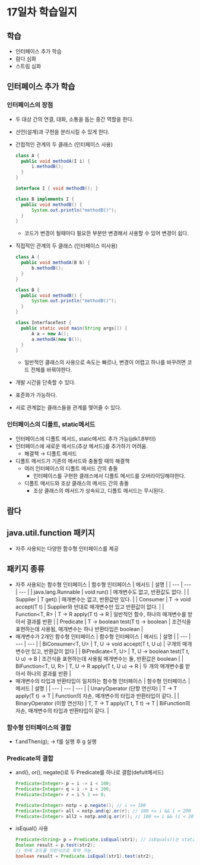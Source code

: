 # 17일차 학습일지

## 학습
- 인터페이스 추가 학습
- 람다 심화
- 스트림 심화

## 인터페이스 추가 학습

### 인터페이스의 장점
- 두 대상 간의 연결, 대화, 소통을 돕는 중간 역할을 한다.
- 선언(설계)과 구현을 분리시킬 수 있게 한다.
- 간접적인 관계의 두 클래스 (인터페이스 사용)
    ```java
    class A {
      public void methodA(I i) {
          i.methodB();
      }
    }
    
    interface I { void methodB(); }
    
    class B implements I {
      public void methodB() {
          System.out.println("methodB()");
      }
    }
    ```
    
    - 코드가 변경이 될때마다 필요한 부분만 변경해서 사용할 수 있어 변경이 쉽다.
- 직접적인 관계의 두 클래스 (인터페이스 미사용)
    ```java
    class A {
      public void methodA(B b) {
          b.methodB();
      }
    }
    
    class B {
      public void methodB() {
          System.out.println("methodB()");
      }
    }
    
    class InterfaceTest {
      public static void main(String args[]) {
          A a = new A();
          a.methodA(new B());
      }
    }
    ```
    - 일반적인 클래스의 사용으로 속도는 빠르나, 변경이 어렵고 하나를 바꾸려면 코드 전체를 바꿔야한다.
- 개발 시간을 단축할 수 있다.
- 표준화가 가능하다.
- 서로 관계없는 클래스들을 관계를 맺어줄 수 있다.

### 인터페이스의 디폴트, static메서드
- 인터페이스에 디폴트 메서드, static메서드 추가 가능(jdk1.8부터)
- 인터페이스에 새로운 메서드(추상 메서드)를 추가하기 어려움.
    - 해결책 → 디폴트 메서드
- 디폴트 메서드가 기존의 메서드와 충돌할 때의 해결책
    - 여러 인터페이스의 디폴트 메서드 간의 충돌
        - 인터페이스를 구현한 클래스에서 디폴트 메서드를 오버라이딩해야한다.
    - 디폴트 메서드와 조상 클래스의 메서드 간의 충돌
        - 조상 클래스의 메서드가 상속되고, 디폴트 메서드는 무시된다.

## 람다
## java.util.function 패키지

- 자주 사용되는 다양한 함수형 인터페이스를 제공

## 패키지 종류
- 자주 사용되는 함수형 인터페이스
    | 함수형 인터페이스 | 메서드 | 설명 |
    | --- | --- | --- |
    | java.lang.Runnable | void run() | 매개변수도 없고, 반환값도 없다. |
    | Supplier<T> | T get() | 매개변수는 없고, 반환값만 있다. |
    | Consumer<T> | T → void accept(T t) | Supplier와 반대로 매개변수만 있고 반환값이 없다. |
    | Function<T, R> | T → R apply(T t) → R | 일반적인 함수, 하나의 매개변수를 받아서 결과를 반환 |
    | Predicate<T> | T → boolean test(T t) → boolean | 조건식을 표현하는데 사용됨, 매개변수는 하나 반환타입은 boolean |
- 매개변수가 2개인 함수형 인터페이스
    | 함수형 인터페이스 | 메서드 | 설명 |
    | --- | --- | --- |
    | BiConsumer<T, U> | T, U → void accept(T t, U u) | 구개의 매개변수만 있고, 반환값이 없다 |
    | BiPredicate<T, U> | T, U → boolean test(T t, U u) → B | 조건식을 표현하는데 사용됨 매개변수는 둘, 반환값은 boolean |
    | BiFunction<T, U, R> | T, U → R apply(T t, U u) → R | 두 개의 매개변수를 받아서 하나의 결과를 반환 |
- 매개변수의 타입과 반환타입이 일치하는 함수형 인터페이스
    | 함수형 인터페이스 | 메서드 | 설명 |
    | --- | --- | --- |
    | UnaryOperator<T> (단항 연산자) | T → T apply(T t) → T | Function의 자손, 매개변수의 타입과 반환타입이 같다. |
    | BinaryOperator<T> (이항 연산자) | T, T → T apply(T t, T t) → T | BiFunction의 자손, 매개변수의 타입과 반환타입이 같다. |
    
### 함수형 인터페이스의 결합
- f.andThen(g); → f를 실행 후 g 실행

### Predicate의 결합
- and(), or(), negate()로 두 Predicate를 하나로 결합(defult메서드) 
    ```java
    Predicate<Integer> p = i -> i < 100;
    Predicate<Integer> q = i -> i < 200;
    Predicate<Integer> r = i % 2 == 0;
    
    Predicate<Integer> notp = p.negate(); // i >= 100
    Predicate<Integer> all = notp.and(q).or(r); // 100 <= i && i < 200 || i % 2 == 0
    Predicate<Integer> all2 = notp.and(q.or(r)); // 100 <= i && (i < 200 || i % 2 == 0)
    ```
- isEqual() 사용
    ```java
    Predicate<String> p = Predicate.isEqual(str1); // isEquals()는 static 메서드
    Boolean result = p.test(str2);
    // 위에 코드를 이런식으로 축약 가능
    boolean result = Predicate.isEqual(str1).test(str2);
    ```
